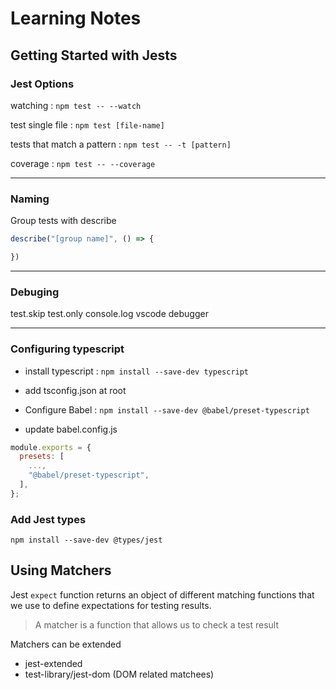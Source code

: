 # Learning Notes

## Getting Started with Jests

### Jest Options

watching
: `npm test -- --watch`

test single file
: `npm test [file-name]`

tests that match a pattern
: `npm test -- -t [pattern]`

coverage
: `npm test -- --coverage`

---

### Naming

Group tests with describe
```js
describe("[group name]", () => {

})
```

---

### Debuging

test.skip
test.only
console.log
vscode debugger

---

### Configuring typescript

- install typescript
: `npm install --save-dev typescript`

- add tsconfig.json at root

- Configure Babel
: `npm install --save-dev @babel/preset-typescript`

- update babel.config.js

```js
module.exports = {
  presets: [
    ...,
    "@babel/preset-typescript",
  ],
};
```
### Add Jest types

`npm install --save-dev @types/jest`

## Using Matchers

Jest `expect` function returns an object of different matching functions that we use to define expectations for testing results.

> A matcher is a function that allows us to check a test result

Matchers can be extended
- jest-extended
- test-library/jest-dom (DOM related matchees)